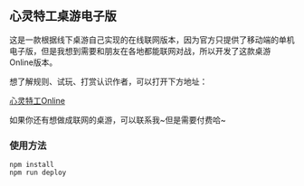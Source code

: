 ## 心灵特工桌游电子版

这是一款根据线下桌游自己实现的在线联网版本，因为官方只提供了移动端的单机电子版，但是我想到需要和朋友在各地都能联网对战，所以开发了这款桌游Online版本。

想了解规则、试玩、打赏认识作者，可以打开下方地址：

[心灵特工Online](http://cuteflower.fun:8080/)

如果你还有想做成联网的桌游，可以联系我~但是需要付费哈~

### 使用方法

```
npm install
npm run deploy
```

